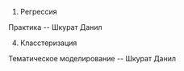 1. Регрессия

Практика -- Шкурат Данил

4. Класстеризация

Тематическое моделирование -- Шкурат Данил